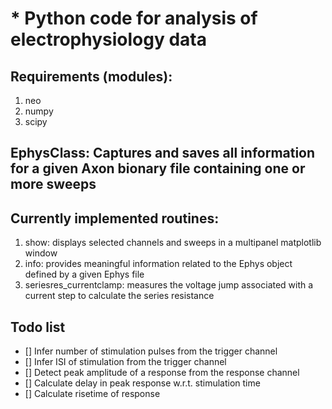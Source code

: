 # * Python code for analysis of electrophysiology data

## Requirements (modules):
   1. neo
   2. numpy
   3. scipy
   
## EphysClass: Captures and saves all information for a given Axon bionary file containing one or more sweeps

## Currently implemented routines:
   1. show:  displays selected channels and sweeps in a multipanel matplotlib window
   2. info:  provides meaningful information related to the Ephys object defined by a given Ephys file
   3. seriesres_currentclamp:	 measures the voltage jump associated with a current step to calculate the series resistance


## Todo list

   - [] Infer number of stimulation pulses from the trigger channel
   - [] Infer ISI of stimulation from the trigger channel
   - [] Detect peak amplitude of a response from the response channel
   - [] Calculate delay in peak response w.r.t. stimulation time
   - [] Calculate risetime of response
